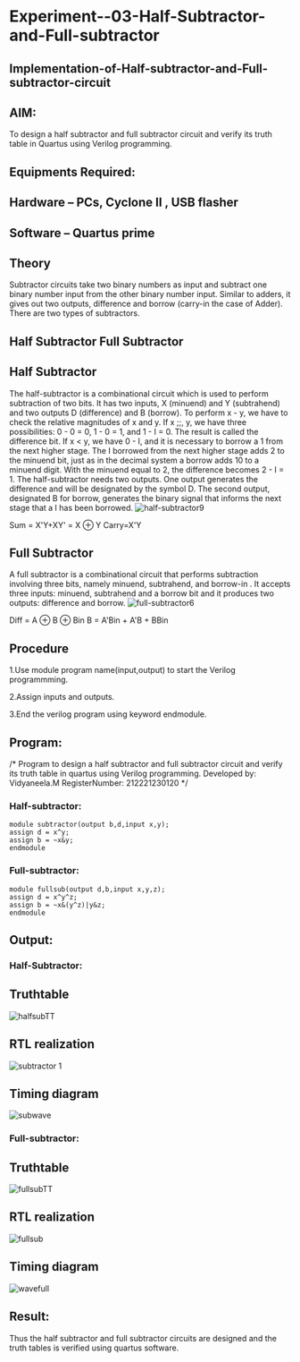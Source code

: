 # Experiment--03-Half-Subtractor-and-Full-subtractor
## Implementation-of-Half-subtractor-and-Full-subtractor-circuit
## AIM:
To design a half subtractor and full subtractor circuit and verify its truth table in Quartus using Verilog programming.

## Equipments Required:
## Hardware – PCs, Cyclone II , USB flasher
## Software – Quartus prime
## Theory
Subtractor circuits take two binary numbers as input and subtract one binary number input from the other binary number input. Similar to adders, it gives out two outputs, difference and borrow (carry-in the case of Adder). There are two types of subtractors.

## Half Subtractor Full Subtractor
## Half Subtractor
The half-subtractor is a combinational circuit which is used to perform subtraction of two bits. It has two inputs, X (minuend) and Y (subtrahend) and two outputs D (difference) and B (borrow). To perform x - y, we have to check the relative magnitudes of x and y. If x ;;, y, we have three possibilities: 0 - 0 = 0, 1 - 0 = 1, and 1 - I = 0. The result is called the difference bit. If x < y, we have 0 - I, and it is necessary to borrow a 1 from the next higher stage. The I borrowed from the next higher stage adds 2 to the minuend bit, just as in the decimal system a borrow adds 10 to a minuend digit. With the minuend equal to 2, the difference becomes 2 - I = 1. The half-subtractor needs two outputs. One output generates the difference and will be designated by the symbol D. The second output, designated B for borrow, generates the binary signal that informs the next stage that a I has been borrowed.
![half-subtractor9](https://user-images.githubusercontent.com/36288975/166112538-58c3bc7c-ee5d-4e6a-ac8d-8e8328efe27a.png)


Sum = X'Y+XY' = X ⊕ Y
Carry=X'Y

## Full Subtractor
A full subtractor is a combinational circuit that performs subtraction involving three bits, namely minuend, subtrahend, and borrow-in . It accepts three inputs: minuend, subtrahend and a borrow bit and it produces two outputs: difference and borrow. 
![full-subtractor6](https://user-images.githubusercontent.com/36288975/166112541-24c68359-3de8-4674-ae22-8272ffc385ed.png)


Diff = A ⊕ B ⊕ Bin B = A'Bin + A'B + BBin

## Procedure
1.Use module program name(input,output) to start the Verilog programmming.

2.Assign inputs and outputs.

3.End the verilog program using keyword endmodule.


## Program:
/*
Program to design a half subtractor and full subtractor circuit and verify its truth table in quartus using Verilog programming.
Developed by: Vidyaneela.M
RegisterNumber:  212221230120
*/
### Half-subtractor:
```
module subtractor(output b,d,input x,y);
assign d = x^y;
assign b = ~x&y;
endmodule
```
### Full-subtractor:
```
module fullsub(output d,b,input x,y,z);
assign d = x^y^z;
assign b = ~x&(y^z)|y&z;
endmodule
```
## Output:
### Half-Subtractor:
## Truthtable
![halfsubTT](https://user-images.githubusercontent.com/94169318/196087144-fa0154b4-aaa8-441b-aa45-90155d818cce.png)

##  RTL realization
![subtractor 1](https://user-images.githubusercontent.com/94169318/196087161-e3386bab-ede7-4bfc-b670-2b18479fafc0.png)


## Timing diagram 
![subwave](https://user-images.githubusercontent.com/94169318/196087194-8c040298-f2b4-4885-9518-53fd9871c683.png)

### Full-subtractor:
## Truthtable
![fullsubTT](https://user-images.githubusercontent.com/94169318/196087700-d9296463-f3ed-4cc9-8db2-16599c7a26ae.png)

##  RTL realization
![fullsub](https://user-images.githubusercontent.com/94169318/196087723-2b594da7-59fd-42a8-9356-35b531edc3f8.png)

## Timing diagram 
![wavefull](https://user-images.githubusercontent.com/94169318/196087750-73a1355e-b9c6-490b-a540-f492e73bc4e5.png)

## Result:
Thus the half subtractor and full subtractor circuits are designed and the truth tables is verified using quartus software.
